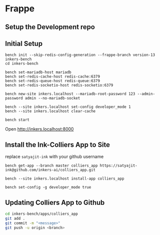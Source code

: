 # Frappe

## Setup the Development repo


## Initial Setup

```
bench init --skip-redis-config-generation --frappe-branch version-13 inkers-bench
cd inkers-bench
```

```
bench set-mariadb-host mariadb
bench set-redis-cache-host redis-cache:6379
bench set-redis-queue-host redis-queue:6379
bench set-redis-socketio-host redis-socketio:6379

```

```
bench new-site inkers.localhost --mariadb-root-password 123 --admin-password admin --no-mariadb-socket
```

```
bench --site inkers.localhost set-config developer_mode 1
bench --site inkers.localhost clear-cache
```

```
bench start
```

Open http://inkers.localhost:8000


## Install the Ink-Colliers App to Site

replace `satyajit-ink` with your github username

```
bench get-app --branch master colliers_app https://satyajit-ink@github.com/inkers-ai/colliers_app.git
```

```
bench --site inkers.localhost install-app colliers_app
```

```
bench set-config -g developer_mode true
```

## Updating Colliers App to Github


```bash
cd inkers-bench/apps/colliers_app
git add .
git commit -m "<message>"
git push -u origin <branch>
```
